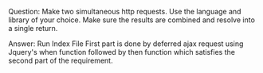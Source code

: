 Question: Make two simultaneous http requests. Use the language and library of your choice.
 Make sure the results are combined and resolve into a single return.

Answer: Run Index File
        First part is done by deferred ajax request using Jquery's when function followed by then function which
        satisfies the second part of the requirement.